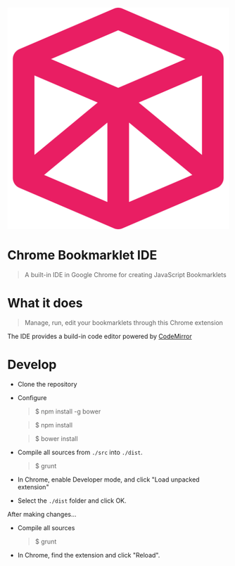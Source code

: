 ![logo](https://raw.githubusercontent.com/ddavison/chrome-bookmarklet-ide/master/images/ide-logo-512.png)

Chrome Bookmarklet IDE
===

> A built-in IDE in Google Chrome for creating JavaScript Bookmarklets  

What it does
===

> Manage, run, edit your bookmarklets through this Chrome extension

The IDE provides a build-in code editor powered by [CodeMirror](https://codemirror.net)

Develop
===

- Clone the repository
- Configure

  > $ npm install -g bower
  
  > $ npm install
  
  > $ bower install

- Compile all sources from `./src` into `./dist`.

  > $ grunt
  
- In Chrome, enable Developer mode, and click "Load unpacked extension"
- Select the `./dist` folder and click OK.

After making changes...

- Compile all sources

    > $ grunt
    
- In Chrome, find the extension and click "Reload".
